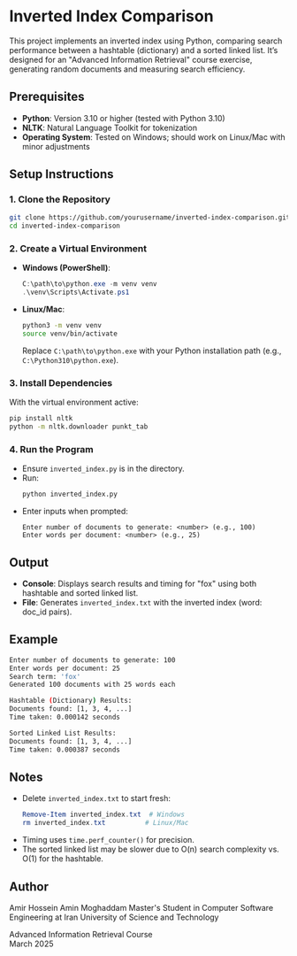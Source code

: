 # Inverted Index Comparison

This project implements an inverted index using Python, comparing search performance between a hashtable (dictionary) and a sorted linked list. It’s designed for an "Advanced Information Retrieval" course exercise, generating random documents and measuring search efficiency.

## Prerequisites
- **Python**: Version 3.10 or higher (tested with Python 3.10)
- **NLTK**: Natural Language Toolkit for tokenization
- **Operating System**: Tested on Windows; should work on Linux/Mac with minor adjustments

## Setup Instructions

### 1. Clone the Repository
```bash
git clone https://github.com/yourusername/inverted-index-comparison.git
cd inverted-index-comparison
```

### 2. Create a Virtual Environment
- **Windows (PowerShell)**:
  ```powershell
  C:\path\to\python.exe -m venv venv
  .\venv\Scripts\Activate.ps1
  ```
- **Linux/Mac**:
  ```bash
  python3 -m venv venv
  source venv/bin/activate
  ```
  Replace `C:\path\to\python.exe` with your Python installation path (e.g., `C:\Python310\python.exe`).

### 3. Install Dependencies
With the virtual environment active:
```bash
pip install nltk
python -m nltk.downloader punkt_tab
```

### 4. Run the Program
- Ensure `inverted_index.py` is in the directory.
- Run:
  ```bash
  python inverted_index.py
  ```
- Enter inputs when prompted:
  ```
  Enter number of documents to generate: <number> (e.g., 100)
  Enter words per document: <number> (e.g., 25)
  ```

## Output
- **Console**: Displays search results and timing for "fox" using both hashtable and sorted linked list.
- **File**: Generates `inverted_index.txt` with the inverted index (word: doc_id pairs).

## Example
```bash
Enter number of documents to generate: 100
Enter words per document: 25
Search term: 'fox'
Generated 100 documents with 25 words each

Hashtable (Dictionary) Results:
Documents found: [1, 3, 4, ...]
Time taken: 0.000142 seconds

Sorted Linked List Results:
Documents found: [1, 3, 4, ...]
Time taken: 0.000387 seconds
```

## Notes
- Delete `inverted_index.txt` to start fresh:
  ```powershell
  Remove-Item inverted_index.txt  # Windows
  rm inverted_index.txt          # Linux/Mac
  ```
- Timing uses `time.perf_counter()` for precision.
- The sorted linked list may be slower due to O(n) search complexity vs. O(1) for the hashtable.

## Author
Amir Hossein Amin Moghaddam
Master's Student in Computer Software Engineering at Iran University of Science and Technology

Advanced Information Retrieval Course  
March 2025
